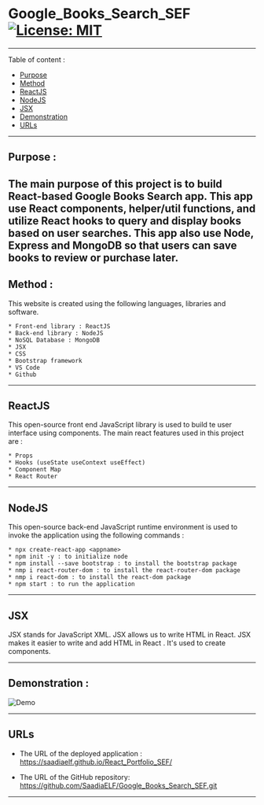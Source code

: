 # Google_Books_Search_SEF [![License: MIT](https://img.shields.io/badge/License-MIT-yellow.svg)](https://opensource.org/licenses/MIT)
-----------------------------------------------------------------------------------------------------------------------
Table of content :

* [Purpose](#Purpose)
* [Method](#Method)
* [ReactJS](#ReactJs)
* [NodeJS](#NodeJS)
* [JSX](#JSX)
* [Demonstration](#Demonstration)
* [URLs](#URLs) 

-----------------------------------------------------------------------------------------------------------------------

## Purpose :

The main purpose of this project is to build React-based Google Books Search app. This app use React components, helper/util functions, and utilize React hooks to query and display books based on user searches. This app also use Node, Express and MongoDB so that users can save books to review or purchase later.
-----------------------------------------------------------------------------------------------------------------------

## Method : 

This website is created using the following languages, libraries and software.

    * Front-end library : ReactJS
    * Back-end library : NodeJS
    * NoSQL Database : MongoDB
    * JSX
    * CSS 
    * Bootstrap framework
    * VS Code
    * Github
   

-----------------------------------------------------------------------------------------------------------------------
## ReactJS
    
This open-source front end JavaScript library is used to build te user interface using components. The main react features used in this project are :

    * Props
    * Hooks (useState useContext useEffect)
    * Component Map
    * React Router
    
-----------------------------------------------------------------------------------------------------------------------

## NodeJS
    
This open-source back-end JavaScript runtime environment is used to invoke the application using the following commands :

    * npx create-react-app <appname>
    * npm init -y : to initialize node
    * npm install --save bootstrap : to install the bootstrap package
    * nmp i react-router-dom : to install the react-router-dom package
    * nmp i react-dom : to install the react-dom package
    * npm start : to run the application
    
-----------------------------------------------------------------------------------------------------------------------

## JSX

JSX stands for JavaScript XML. JSX allows us to write HTML in React. JSX makes it easier to write and add HTML in React . It's used to create components.

-----------------------------------------------------------------------------------------------------------------------


## Demonstration :

![Demo](./client/public/Demo.gif)

-----------------------------------------------------------------------------------------------------------------------

## URLs

* The URL of the deployed application : https://saadiaelf.github.io/React_Portfolio_SEF/

* The URL of the GitHub repository: https://github.com/SaadiaELF/Google_Books_Search_SEF.git

-----------------------------------------------------------------------------------------------------------------------

